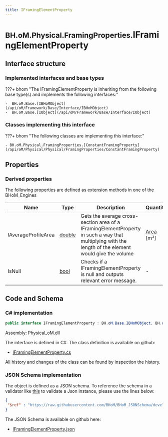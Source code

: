 ```yaml
---
title: IFramingElementProperty
---
```


# <small>BH.oM.Physical.FramingProperties.</small>**IFramingElementProperty**



## Interface structure

### Implemented interfaces and base types

???+ bhom "The IFramingElementProperty is inheriting from the following base type(s) and implements the following interfaces:"

    -  BH.oM.Base.[IBHoMObject](/api/oM/Framework/Base/Interface/IBHoMObject)
    -  BH.oM.Base.[IObject](/api/oM/Framework/Base/Interface/IObject)


### Classes implementing this interface

???+ bhom "The following classes are implementing this interface:"

    - BH.oM.Physical.FramingProperties.[ConstantFramingProperty](/api/oM/Physical/Physical/FramingProperties/ConstantFramingProperty)


## Properties

### Derived properties

The following properties are defined as extension methods in one of the BHoM_Engines

| Name             | Type             | Description      | Quantity         | Engine           |
|------------------|------------------|------------------|------------------|------------------|
| IAverageProfileArea | [double](https://learn.microsoft.com/en-us/dotnet/api/System.Double?view=netstandard-2.0) | Gets the average cross-section area of a IFramingElementProperty in such a way that multiplying with the length of the element would give the volume | [Area](/api/oM/Dimensional/Quantities/Attributes/Area) [m²] | Physical_Engine |
| IsNull | [bool](https://learn.microsoft.com/en-us/dotnet/api/System.Boolean?view=netstandard-2.0) | Checks if a IFramingElementProperty is null and outputs relevant error message. | - | Physical_Engine |


## Code and Schema

### C# implementation

``` C# title="C#"
public interface IFramingElementProperty : BH.oM.Base.IBHoMObject, BH.oM.Base.IObject
```

Assembly: Physical_oM.dll

The interface is defined in C#. The class definition is available on github:

- [IFramingElementProperty.cs](https://github.com/BHoM/BHoM/blob/develop/Physical_oM/FramingProperties\IFramingElementProperty.cs)

All history and changes of the class can be found by inspection the history.
### JSON Schema implementation

The object is defined as a JSON schema. To reference the schema in a validator like [this](https://www.jsonschemavalidator.net/) to validate a Json instance, please use the lines below:

``` json title="JSON Schema"
{
 "$ref" : "https://raw.githubusercontent.com/BHoM/BHoM_JSONSchema/develop/Physical_oM/FramingProperties/IFramingElementProperty.json"
}
```

The JSON Schema is available on github here:

- [IFramingElementProperty.json](https://github.com/BHoM/BHoM_JSONSchema/blob/develop/Physical_oM/FramingProperties/IFramingElementProperty.json)
